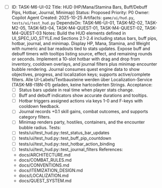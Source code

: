 - [ ] ID: TASK-M6-UI-02
  Title: HUD (HP/Mana/Stamina Bars, Buff/Debuff Pips, Hotbar, Journal, Minimap)
  Status: Proposed
  Priority: P0
  Owner: Copilot Agent
  Created: 2025-10-25
  Artifacts: `game/ui/hud.py`, `tests/ui/test_hud.py`
  DependsOn: TASK-M6-UI-01, TASK-M2-02, TASK-M2-05, TASK-M3-04, TASK-M4-QUEST-01, TASK-M4-QUEST-02, TASK-M4-QUEST-03
  Notes:
  Build the HUD elements defined in UI_SPEC_UO_STYLE.md Sections 2.1-2.4 including status bars, buff pips, hotbar, journal, and minimap.
  Display HP, Mana, Stamina, and Weight with numeric and bar readouts tied to stats updates.
  Expose buff and debuff timers with tooltips listing source, effect, and remaining rounds or seconds.
  Implement a 10-slot hotbar with drag and drop from inventory, cooldown overlays, and journal filters plus minimap encounter bubble rendering.
  Journal consumes quest engine data to show objectives, progress, and localization keys; supports active/complete filters.
  Alle UI-Labels/Textbausteine werden über Localization-Service (TASK-M8-I18N-01) geladen, keine hartcodierten Strings.
  Acceptance:
  - [ ] Status bars update in real time when player stats change.
  - [ ] Buff and debuff indicators show accurate durations and tooltips.
  - [ ] Hotbar triggers assigned actions via keys 1-0 and F-keys with cooldown feedback.
  - [ ] Journal records +0.1 skill gains, combat outcomes, and supports category filters.
  - [ ] Minimap renders party, hostiles, containers, and the encounter bubble radius.
  Tests:
  - [ ] tests/ui/test_hud.py::test_status_bar_updates
  - [ ] tests/ui/test_hud.py::test_buff_pip_countdown
  - [ ] tests/ui/test_hud.py::test_hotbar_action_binding
  - [ ] tests/ui/test_hud.py::test_journal_filters
  References:
  - docs/ARCHITECTURE.md
  - docs/COMBAT_RULES.md
  - docs/CONVENTIONS.md
  - docs/ITEMIZATION_DESIGN.md
  - docs/LOCALIZATION.md
  - docs/QUEST_SYSTEM.md
